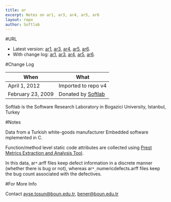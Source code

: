 ```yaml
---
title: ar
excerpt: Notes on ar1, ar3, ar4, ar5, ar6
layout: repo
author: Softlab
---
```



#URL

  * Latest version: [ar1](https://terapromise.csc.ncsu.edu:8443/svn/repo/defect/mccabehalsted/a/ar/ar1),  [ar3](https://terapromise.csc.ncsu.edu:8443/svn/repo/defect/mccabehalsted/a/ar/ar3), [ar4](https://terapromise.csc.ncsu.edu:8443/svn/repo/defect/mccabehalsted/a/ar/ar4), [ar5](https://terapromise.csc.ncsu.edu:8443/svn/repo/defect/mccabehalsted/a/ar/ar5), [ar6](https://terapromise.csc.ncsu.edu:8443/svn/repo/defect/mccabehalsted/a/ar/ar6).
  * With change log: [ar1](https://terapromise.csc.ncsu.edu:8443/svn/repo/defect/mccabehalsted/a/ar/ar1), [ar3](https://terapromise.csc.ncsu.edu:8443/svn/repo/defect/mccabehalsted/a/ar/ar3), [ar4](https://terapromise.csc.ncsu.edu:8443/svn/repo/defect/mccabehalsted/a/ar/ar4), [ar5](https://terapromise.csc.ncsu.edu:8443/svn/repo/defect/mccabehalsted/a/ar/ar5), [ar6](https://terapromise.csc.ncsu.edu:8443/svn/repo/defect/mccabehalsted/a/ar/ar6).

#Change Log

When | What---- | ----
April 1, 2012 | Imported to repo v4
February 23, 2009 | Donated by [Softlab](http://softlab.boun.edu.tr)

Softlab is the Software Research Laboratory in Bogazici University, Istanbul, Turkey

#Notes

Data from a Turkish white-goods manufacturer
Embedded software 
mplemented in C.

Function/method level static code attributes are collected using 
[ Prest Metrics Extraction and Analysis Tool](http://softlab.boun.edu.tr/?q=resources&i=tools).

In this data,
ar`*`.arff files keep defect information in a discrete manner (whether there is bug or not), whereas ar`*_`numericdefects.arff files keep the bug count associated with the defectives.

#For More Info

Contact  ayse.tosun@boun.edu.tr, bener@boun.edu.tr